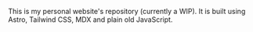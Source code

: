 This is my personal website's repository (currently a WIP). It is built using Astro, Tailwind CSS, MDX and plain old JavaScript.
